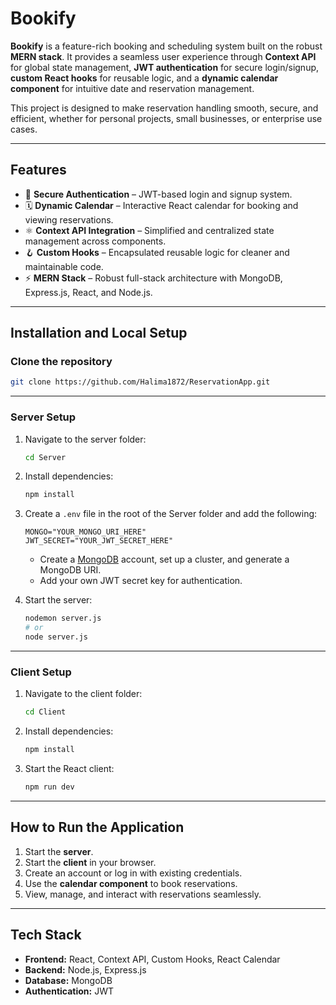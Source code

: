 # Bookify

**Bookify** is a feature-rich booking and scheduling system built on the robust **MERN stack**. It provides a seamless user experience through **Context API** for global state management, **JWT authentication** for secure login/signup, **custom React hooks** for reusable logic, and a **dynamic calendar component** for intuitive date and reservation management.

This project is designed to make reservation handling smooth, secure, and efficient, whether for personal projects, small businesses, or enterprise use cases.

---

## Features

* 🔐 **Secure Authentication** – JWT-based login and signup system.
* 🗓️ **Dynamic Calendar** – Interactive React calendar for booking and viewing reservations.
* ⚛️ **Context API Integration** – Simplified and centralized state management across components.
* 🪝 **Custom Hooks** – Encapsulated reusable logic for cleaner and maintainable code.
* ⚡ **MERN Stack** – Robust full-stack architecture with MongoDB, Express.js, React, and Node.js.

---

## Installation and Local Setup

### Clone the repository

```bash
git clone https://github.com/Halima1872/ReservationApp.git
```

---

### Server Setup

1. Navigate to the server folder:

   ```bash
   cd Server
   ```
2. Install dependencies:

   ```bash
   npm install
   ```
3. Create a `.env` file in the root of the Server folder and add the following:

   ```env
   MONGO="YOUR_MONGO_URI_HERE"
   JWT_SECRET="YOUR_JWT_SECRET_HERE"
   ```

   * Create a [MongoDB](https://www.mongodb.com/) account, set up a cluster, and generate a MongoDB URI.
   * Add your own JWT secret key for authentication.
4. Start the server:

   ```bash
   nodemon server.js
   # or
   node server.js
   ```

---

### Client Setup

1. Navigate to the client folder:

   ```bash
   cd Client
   ```
2. Install dependencies:

   ```bash
   npm install
   ```
3. Start the React client:

   ```bash
   npm run dev
   ```

---

## How to Run the Application

1. Start the **server**.
2. Start the **client** in your browser.
3. Create an account or log in with existing credentials.
4. Use the **calendar component** to book reservations.
5. View, manage, and interact with reservations seamlessly.

---

## Tech Stack

* **Frontend:** React, Context API, Custom Hooks, React Calendar
* **Backend:** Node.js, Express.js
* **Database:** MongoDB
* **Authentication:** JWT

